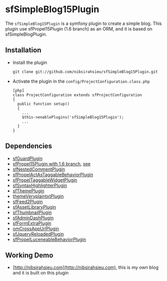 # sfSimpleBlog15Plugin #

The `sfSimpleBlog15Plugin` is a symfony plugin to create a simple blog. This plugin use sfPropel15Plugin (1.6 branch) as an ORM, and it is based on sfSimpleBlogPlugin.

## Installation ##
  * Install the plugin

        git clone git://github.com/nibsirahsieu/sfSimpleBlog15Plugin.git

  * Activate the plugin in the `config/ProjectConfiguration.class.php`

        [php]
        class ProjectConfiguration extends sfProjectConfiguration
        {
          public function setup()
          {
            ...
            $this->enablePlugins('sfSimpleBlog15Plugin');
            ...
          }
        }

## Dependencies ##
  * [sfGuardPlugin](http://www.symfony-project.org/plugins/sfGuardPlugin)
  * [sfPropel15Plugin with 1.6 branch](https://github.com/fzaninotto/sfPropel15Plugin), [see](https://github.com/fzaninotto/sfPropel15Plugin/commit/3059e1b9af3cb3b39e0096d7807d1cac6e7a230e)
  * [sfNestedCommentPlugin](https://github.com/nibsirahsieu/sfNestedCommentPlugin)
  * [sfPropelActAsTaggableBehaviorPlugin](http://www.symfony-project.org/plugins/sfPropelActAsTaggableBehaviorPlugin)
  * [sfPropelTaggableWidgetPlugin](http://www.symfony-project.org/plugins/sfPropelTaggableWidgetPlugin)
  * [sfSyntaxHighlighterPlugin](http://www.symfony-project.org/plugins/sfSyntaxHighlighterPlugin)
  * [sfThemePlugin](https://github.com/rafaelgou/sfThemePlugin)
  * [themeVeryplaintxtPlugin](https://github.com/nibsirahsieu/themeVeryplaintxtPlugin)
  * [sfFeed2Plugin](http://www.symfony-project.org/plugins/sfFeed2Plugin)
  * [sfAssetLibraryPlugin](http://www.symfony-project.org/plugins/sfAssetsLibraryPlugin)
  * [sfThumbnailPlugin](http://www.symfony-project.org/plugins/sfThumbnailPlugin)
  * [sfAdminDashPlugin](http://www.symfony-project.org/plugins/sfAdminDashPlugin)
  * [sfFormExtraPlugin](http://www.symfony-project.org/plugins/sfFormExtraPlugin)
  * [omCrossAppUrlPlugin](http://www.symfony-project.org/plugins/omCrossAppUrlPlugin)
  * [sfJqueryReloadedPlugin](http://www.symfony-project.org/plugins/sfJqueryReloadedPlugin)
  * [sfPropelLuceneableBehaviorPlugin](https://github.com/nibsirahsieu/sfPropelLuceneableBehaviorPlugin)

## Working Demo ##
  * [http://nibsirahsieu.com](http://nibsirahsieu.com), this is my own blog and it is built on this plugin
